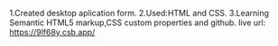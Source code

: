 1.Created desktop aplication form.
2.Used:HTML and CSS.
3.Learning Semantic HTML5 markup,CSS custom properties and github.
 live url: https://9lf68y.csb.app/ 
